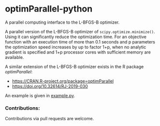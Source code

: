# optimParallel-python
A parallel computing interface to the L-BFGS-B optimizer.

A parallel version of the L-BFGS-B optimizer of `scipy.optimize.minimize()`.
Using it can significantly reduce the optimization time. For an objective
function with an execution time of more than 0.1 seconds and p parameters
the optimization speed increases by up to factor 1+p, when no analytic
gradient is specified and 1+p processor cores with sufficient memory
are available. 

A similar extension of the L-BFGS-B optimizer exists in the R package *optimParallel*:
- https://CRAN.R-project.org/package=optimParallel 
- https://doi.org/10.32614/RJ-2019-030

An example is given in [example.py](example.py). 

### Contributions:
Contributions via pull requests are welcome. 
